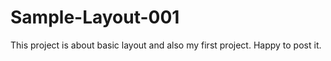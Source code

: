 # Sample-Layout-001
This project is about basic layout and also my first project. Happy to post it.
